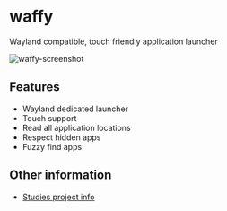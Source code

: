# waffy
Wayland compatible, touch friendly application launcher

![waffy-screenshot](https://i.imgur.com/iyEQVqo.png)

## Features
- Wayland dedicated launcher
- Touch support
- Read all application locations
- Respect hidden apps
- Fuzzy find apps

## Other information
- [Studies project info](/docs/project.md)
